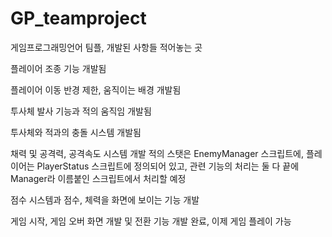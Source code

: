 # GP_teamproject
게임프로그래밍언어 팀플, 개발된 사항들 적어놓는 곳

플레이어 조종 기능 개발됨

플레이어 이동 반경 제한, 움직이는 배경 개발됨

투사체 발사 기능과 적의 움직임 개발됨

투사체와 적과의 충돌 시스템 개발됨 


채력 및 공격력, 공격속도 시스템 개발
적의 스탯은 EnemyManager 스크립트에, 플레이어는 PlayerStatus 스크립트에 정의되어 있고, 
관련 기능의 처리는 둘 다 끝에 Manager라 이름붙인 스크립트에서 처리할 예정

점수 시스템과 점수, 체력을 화면에 보이는 기능 개발

게임 시작, 게임 오버 화면 개발 및 전환 기능 개발 완료, 
이제 게임 플레이 가능
